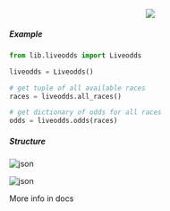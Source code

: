 <p align="center">
  <img src="https://i.postimg.cc/1RHL7DTT/liveodds.png">
</p>

##### Example

```python
from lib.liveodds import Liveodds

liveodds = Liveodds()

# get tuple of all available races
races = liveodds.all_races()

# get dictionary of odds for all races
odds = liveodds.odds(races)

```

##### Structure

![json](https://i.postimg.cc/9Q5Z4gtw/json.png)

![json](https://i.postimg.cc/L8pvd8WW/json1.png)

More info in docs